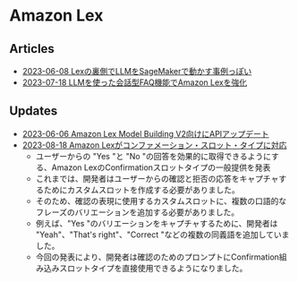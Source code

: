 # Amazon Lex

## Articles

- [2023-06-08 Lexの裏側でLLMをSageMakerで動かす事例っぽい](https://aws.amazon.com/jp/blogs/machine-learning/exploring-generative-ai-in-conversational-experiences-an-introduction-with-amazon-lex-langchain-and-sagemaker-jumpstart/)
- [2023-07-18 LLMを使った会話型FAQ機能でAmazon Lexを強化](https://aws.amazon.com/jp/blogs/machine-learning/enhance-amazon-lex-with-conversational-faq-features-using-llms/)

## Updates

- [2023-06-06 Amazon Lex Model Building V2向けにAPIアップデート](https://awsapichanges.info/archive/changes/756306-models-v2-lex.html)
- [2023-08-18 Amazon Lexがコンファメーション・スロット・タイプに対応](https://aws.amazon.com/jp/about-aws/whats-new/2023/08/amazon-lex-confirmation-slot-type/)
  - ユーザーからの "Yes "と "No "の回答を効果的に取得できるようにする、Amazon LexのConfirmationスロットタイプの一般提供を発表
  - これまでは、開発者はユーザーからの確認と拒否の応答をキャプチャするためにカスタムスロットを作成する必要がありました。
  - そのため、確認の表現に使用するカスタムスロットに、複数の口語的なフレーズのバリエーションを追加する必要がありました。
  - 例えば、"Yes "のバリエーションをキャプチャするために、開発者は "Yeah"、"That's right"、"Correct "などの複数の同義語を追加していました。
  - 今回の発表により、開発者は確認のためのプロンプトにConfirmation組み込みスロットタイプを直接使用できるようになりました。
